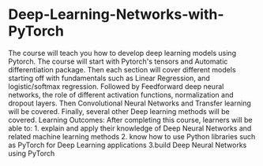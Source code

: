 # Deep-Learning-Networks-with-PyTorch
The course will teach you how to develop deep learning models using  Pytorch. The course will start with Pytorch's  tensors and Automatic differentiation package. Then each section will cover different models starting off with fundamentals such as Linear Regression, and logistic/softmax regression. Followed by  Feedforward deep neural networks, the role of different activation functions, normalization and dropout layers. Then Convolutional Neural Networks and Transfer learning will be covered. Finally, several other Deep learning methods will be covered.  Learning Outcomes: After completing this course, learners will be able to: 1. explain and apply their knowledge of Deep Neural Networks and related machine learning methods 2. know how to use Python libraries such as PyTorch  for Deep Learning applications  3.build Deep Neural Networks using PyTorch
